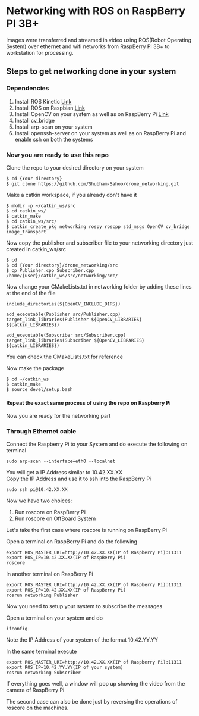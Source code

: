 # Networking with ROS on RaspBerry PI 3B+

Images were transferred and streamed in video using ROS(Robot Operating System) over ethernet and wifi networks from RaspBerry Pi 3B+ to workstation for processing.

## Steps to get networking done in your system

### Dependencies
1. Install ROS Kinetic [Link](http://wiki.ros.org/kinetic/Installation/Ubuntu)
2. Install ROS on Raspbian [Link](http://wiki.ros.org/ROSberryPi/Setting%20up%20ROS%20on%20RaspberryPi)
3. Install OpenCV on your system as well as on RaspBerry Pi [Link](https://www.learnopencv.com/install-opencv3-on-ubuntu/)
4. Install cv_bridge
5. Install arp-scan on your system
6. Install openssh-server on your system as well as on RaspBerry Pi and enable ssh on both the systems

### Now you are ready to use this repo

Clone the repo to your desired directory on your system
```
$ cd {Your directory}
$ git clone https://github.com/Shubham-Sahoo/drone_networking.git
```
Make a catkin workspace, if you already don't have it
```
$ mkdir -p ~/catkin_ws/src
$ cd catkin_ws/
$ catkin_make
$ cd catkin_ws/src/
$ catkin_create_pkg networking rospy roscpp std_msgs OpenCV cv_bridge image_transport
```

Now copy the publisher and subscriber file to your networking directory just created in catkin_ws/src
```
$ cd
$ cd {Your directory}/drone_networking/src
$ cp Publisher.cpp Subscriber.cpp /home/{user}/catkin_ws/src/networking/src/
```

Now change your CMakeLists.txt in networking folder by adding these lines at the end of the file
```
include_directories(${OpenCV_INCLUDE_DIRS})

add_executable(Publisher src/Publisher.cpp)
target_link_libraries(Publisher ${OpenCV_LIBRARIES} ${catkin_LIBRARIES})

add_executable(Subscriber src/Subscriber.cpp)
target_link_libraries(Subscriber ${OpenCV_LIBRARIES} ${catkin_LIBRARIES})
```
You can check the CMakeLists.txt for reference


Now make the package
```
$ cd ~/catkin_ws
$ catkin_make
$ source devel/setup.bash
```

#### Repeat the exact same process of using the repo on Raspberry Pi

Now you are ready for the networking part
### Through Ethernet cable

Connect the Raspberry Pi to your System and do execute the following on terminal
```
sudo arp-scan --interface=eth0 --localnet
```
You will get a IP Address similar to 10.42.XX.XX  
Copy the IP Address and use it to ssh into the RaspBerry Pi

```
sudo ssh pi@10.42.XX.XX
```

Now we have two choices:
1. Run roscore on RaspBerry Pi
2. Run roscore on OffBoard System

Let's take the first case where roscore is running on RaspBerry Pi

Open a terminal on RaspBerry Pi and do the following
```
export ROS_MASTER_URI=http://10.42.XX.XX(IP of Raspberry Pi):11311
export ROS_IP=10.42.XX.XX(IP of RaspBerry Pi)
roscore
```
In another terminal on RaspBerry Pi
```
export ROS_MASTER_URI=http://10.42.XX.XX(IP of Raspberry Pi):11311
export ROS_IP=10.42.XX.XX(IP of RaspBerry Pi)
rosrun networking Publisher
```

Now you need to setup your system to subscribe the messages

Open a terminal on your system and do
```
ifconfig
```
Note the IP Address of your system of the format 10.42.YY.YY

In the same terminal execute
```
export ROS_MASTER_URI=http://10.42.XX.XX(IP of Raspberry Pi):11311
export ROS_IP=10.42.YY.YY(IP of your system)
rosrun networking Subscriber
```
If everything goes well, a window will pop up showing the video from the camera of RaspBerry Pi

The second case can also be done just by reversing the operations of roscore on the machines.




